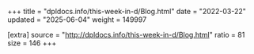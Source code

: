 +++
title = "dpldocs.info/this-week-in-d/Blog.html"
date = "2022-03-22"
updated = "2025-06-04"
weight = 149997

[extra]
source = "http://dpldocs.info/this-week-in-d/Blog.html"
ratio = 81
size = 146
+++

